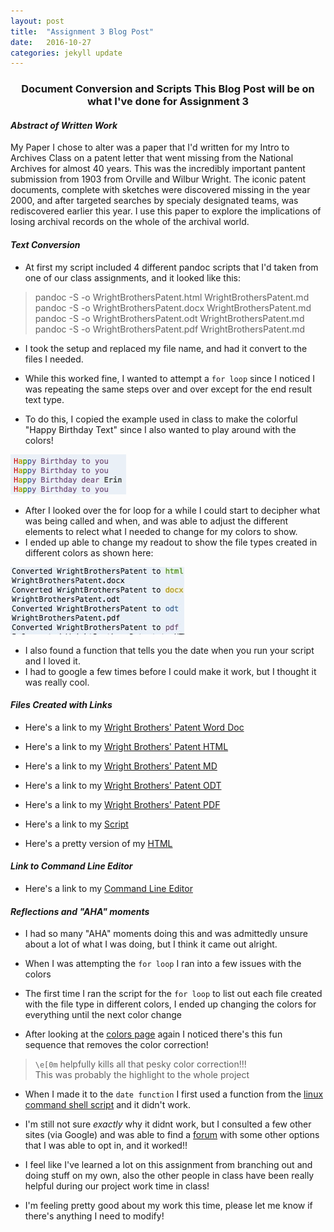 ```yaml
---
layout: post
title:  "Assignment 3 Blog Post"
date:   2016-10-27
categories: jekyll update
---
```


<h3> <center> Document Conversion and Scripts 
This Blog Post will be on what I've done for Assignment 3  </center> </h3>

#### *Abstract of Written Work*

My Paper I chose to alter was a paper that I'd written for my Intro to Archives Class on 
a patent letter that went missing from the National Archives for almost 40 years. 
This was the incredibly important pantent submission from 1903 from Orville and 
Wilbur Wright. The iconic patent documents, complete with sketches were discovered 
missing in the year 2000, and after targeted searches by specialy designated teams, 
was rediscovered earlier this year. I use this paper to explore the implications
of losing archival records on the whole of the archival world.


#### *Text Conversion*

- At first my script included 4 different pandoc scripts that I'd taken from one of our class assignments, and it looked like this: 

> pandoc -S -o WrightBrothersPatent.html WrightBrothersPatent.md <br>
> pandoc -S -o WrightBrothersPatent.docx WrightBrothersPatent.md <br>
> pandoc -S -o WrightBrothersPatent.odt WrightBrothersPatent.md <br>
> pandoc -S -o WrightBrothersPatent.pdf WrightBrothersPatent.md <br>

- I took the setup and replaced my file name, and had it convert to the files I needed.
- While this worked fine, I wanted to attempt a `for loop` since I noticed I was 
repeating the same steps over and over except for the end result text type. 

- To do this, I copied the example used in class to make the colorful "Happy Birthday Text" since I also wanted to play around with the colors! 

![Happy Birthday](/images/image-1.png)

- After I looked over the for loop for a while I could start to decipher what was being called and when, and was able to adjust the different elements to relect what I needed to change for my colors to show.
- I ended up able to change my readout to show the file types created in different colors as shown here: 

![File Conversion](/images/image-2.jpg)

- I also found a function that tells you the date when you run your script and I loved it. 
- I had to google a few times before I could make it work, but I thought it was really cool.

#### *Files Created with Links*

- Here's a link to my [Wright Brothers' Patent Word Doc](https://github.com/inls161/assignment-3-ErinGray19/blob/master/WrightBrothersPatent.docx)
- Here's a link to my [Wright Brothers' Patent HTML](https://github.com/inls161/assignment-3-ErinGray19/blob/master/WrightBrothersPatent.html)
- Here's a link to my [Wright Brothers' Patent MD](https://github.com/inls161/assignment-3-ErinGray19/blob/master/WrightBrothersPatent.md)
- Here's a link to my [Wright Brothers' Patent ODT](https://github.com/inls161/assignment-3-ErinGray19/blob/master/WrightBrothersPatent.odt)
- Here's a link to my [Wright Brothers' Patent PDF](https://github.com/inls161/assignment-3-ErinGray19/blob/master/WrightBrothersPatent.pdf)
- Here's a link to my [Script](https://github.com/inls161/assignment-3-ErinGray19/blob/master/ErinGray19-convert-docs.sh)

- Here's a pretty version of my [HTML](https://assignment3-eringray19.c9users.io/WrightBrothersPatent.html)

#### *Link to Command Line Editor*

- Here's a link to my [Command Line Editor](https://ide.c9.io/eringray19/assignment3)

#### *Reflections and "AHA" moments*

- I had so many "AHA" moments doing this and was admittedly unsure about a lot of what I was doing, but I think it came out alright.

- When I was attempting the `for loop` I ran into a few issues with the colors 
- The first time I ran the script for the `for loop` to list out each file created with the file type in different colors, I ended up changing the colors for everything until the next color change
- After looking at the [colors page](http://misc.flogisoft.com/bash/tip_colors_and_formatting) again I noticed there's this fun sequence that removes the color correction!

> `\e[0m` helpfully kills all that pesky color correction!!! <br>
> This was probably the highlight to the whole project

- When I made it to the `date function` I first used a function from the [linux command shell script](http://linuxcommand.org/lc3_wss0020.php) and it didn't work.
- I'm still not sure *exactly* why it didnt work, but I consulted a few other sites (via Google) and was able to find a [forum](http://stackoverflow.com/questions/1401482/yyyy-mm-dd-format-date-in-shell-script)
with some other options that I was able to opt in, and it worked!! 

- I feel like I've learned a lot on this assignment from branching out and doing stuff on my own, also the other people in class have been really helpful during our project work time in class!
- I'm feeling pretty good about my work this time, please let me know if there's anything I need to modify!